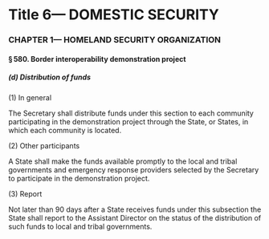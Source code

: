 
# Title 6— DOMESTIC SECURITY
### CHAPTER 1— HOMELAND SECURITY ORGANIZATION
#### § 580. Border interoperability demonstration project
##### (d) Distribution of funds

(1) In general

The Secretary shall distribute funds under this section to each community participating in the demonstration project through the State, or States, in which each community is located.

(2) Other participants

A State shall make the funds available promptly to the local and tribal governments and emergency response providers selected by the Secretary to participate in the demonstration project.

(3) Report

Not later than 90 days after a State receives funds under this subsection the State shall report to the Assistant Director on the status of the distribution of such funds to local and tribal governments.
